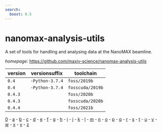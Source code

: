 ```yaml
---
search:
  boost: 0.5
---
```

# nanomax-analysis-utils

A set of tools for handling and analysing data at the NanoMAX beamline.

*homepage*: <https://github.com/maxiv-science/nanomax-analysis-utils>

version | versionsuffix | toolchain
--------|---------------|----------
``0.4`` | ``-Python-3.7.4`` | ``foss/2019b``
``0.4`` | ``-Python-3.7.4`` | ``fosscuda/2019b``
``0.4.3`` |  | ``foss/2020b``
``0.4.3`` |  | ``fosscuda/2020b``
``0.4.4`` |  | ``foss/2021b``

[0](../0/index.md) - [a](../a/index.md) - [b](../b/index.md) - [c](../c/index.md) - [d](../d/index.md) - [e](../e/index.md) - [f](../f/index.md) - [g](../g/index.md) - [h](../h/index.md) - [i](../i/index.md) - [j](../j/index.md) - [k](../k/index.md) - [l](../l/index.md) - [m](../m/index.md) - [n](../n/index.md) - [o](../o/index.md) - [p](../p/index.md) - [q](../q/index.md) - [r](../r/index.md) - [s](../s/index.md) - [t](../t/index.md) - [u](../u/index.md) - [v](../v/index.md) - [w](../w/index.md) - [x](../x/index.md) - [y](../y/index.md) - [z](../z/index.md)

